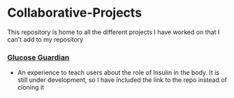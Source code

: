 # Collaborative-Projects
This repository is home to all the different projects I have worked on that I can't add to my repository
<br>
### [Glucose Guardian](https://github.com/DiabetesGame/GlucoseGuardian)
- An experience to teach users about the role of Insulin in the body. It is still under development, so I have included the link to the repo instead of cloning it

